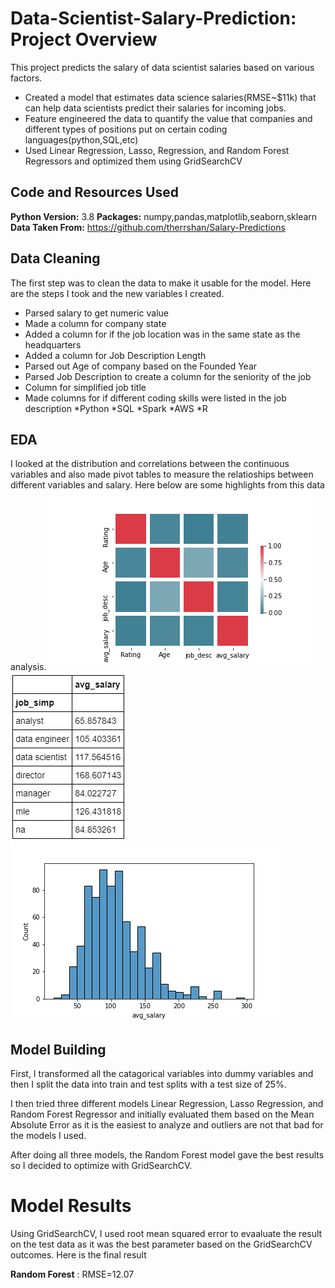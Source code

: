 # Data-Scientist-Salary-Prediction: Project Overview
This project predicts the salary of data scientist salaries based on various factors.
* Created a model that estimates data science salaries(RMSE~$11k) that can help data scientists predict their salaries for incoming jobs. 
* Feature engineered the data to quantify the value that companies and different types of positions put on certain coding languages(python,SQL,etc)
* Used Linear Regression, Lasso, Regression, and Random Forest Regressors and optimized them using GridSearchCV

## Code and Resources Used
**Python Version:** 3.8
**Packages:** numpy,pandas,matplotlib,seaborn,sklearn
**Data Taken From:** https://github.com/therrshan/Salary-Predictions

## Data Cleaning
The first step was to clean the data to make it usable for the model. Here are the steps I took and the new variables I created.
* Parsed salary to get numeric value
* Made a column for company state
* Added a column for if the job location was in the same state as the headquarters
* Added a column for Job Description Length
* Parsed out Age of company based on the Founded Year
* Parsed Job Description to create a column for the seniority of the job
* Column for simplified job title
* Made columns for if different coding skills were listed in the job description
  *Python
  *SQL
  *Spark
  *AWS
  *R

## EDA
I looked at the distribution and correlations between the continuous variables and also made pivot tables to measure the relatioships between different variables and salary. Here below are some highlights from this data analysis. 
![alt text](https://github.com/akirainoue72/Data-Scientist-Salary-Prediction/blob/master/correlation_heatmap.png)
![alt text](https://github.com/akirainoue72/Data-Scientist-Salary-Prediction/blob/master/Salaries.PNG)
![alt text](https://github.com/akirainoue72/Data-Scientist-Salary-Prediction/blob/master/distribution_salary.png)

## Model Building

First, I transformed all the catagorical variables into dummy variables and then I split the data into train and test splits with a test size of 25%. 

I then tried three different models Linear Regression, Lasso Regression, and Random Forest Regressor and initially evaluated them based on the Mean Absolute Error as it is the easiest to analyze and outliers are not that bad for the models I used. 

After doing all three models, the Random Forest model gave the best results so I decided to optimize with GridSearchCV.

# Model Results

Using GridSearchCV, I used root mean squared error to evaaluate the result on the test data as it was the best parameter based on the GridSearchCV outcomes. 
Here is the final result

**Random Forest** : RMSE=12.07






